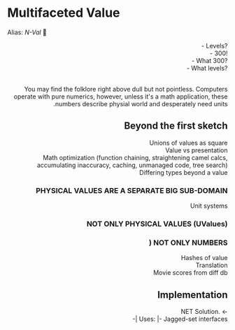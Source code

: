 # Multifaceted Value

Alias: _N-Val_ :diamond_shape_with_a_dot_inside:
<div dir="rtl">?Levels&nbsp;-</dir>
<div dir="rtl">!300&nbsp;-</div>
<div dir="rtl">?What 300&nbsp;-</div>
<div dir="rtl">?What levels&nbsp;-</div>
&nbsp;

You may find the folklore right above dull but not pointless. Computers operate with pure numerics, however, unless it's a math application, these numbers describe physial world and desperately need units.

## Beyond the first sketch

Unions of values as square\
Value vs presentation\
Math optimization (function chaining, straightening camel calcs, accumulating inaccuracy, caching, unmanaged code, tree search)\
Differing types beyond a value

### PHYSICAL VALUES ARE A SEPARATE BIG SUB-DOMAIN

Unit systems

### NOT ONLY PHYSICAL VALUES (UValues) 

### NOT ONLY NUMBERS (

Hashes of value\
Translation\
Movie scores from diff db

## Implementation
-> .NET Solution\
Uses:
|- Jagged-set interfaces
|- 

